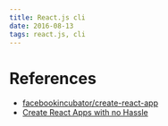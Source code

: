 ```yaml
---
title: React.js cli
date: 2016-08-13
tags: react.js, cli
---
```





# References

+ [facebookincubator/create-react-app](https://github.com/facebookincubator/create-react-app)
+ [Create React Apps with no Hassle](http://www.eloquentwebapp.com/create-react-apps/)
